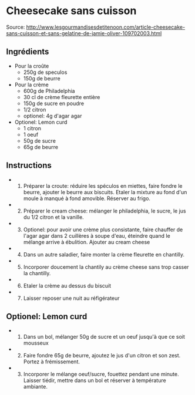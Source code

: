 # Cheesecake sans cuisson

Source: http://www.lesgourmandisesdetitenoon.com/article-cheesecake-sans-cuisson-et-sans-gelatine-de-jamie-oliver-109702003.html

## Ingrédients

- Pour la croûte
  - 250g de speculos
  - 150g de beurre
- Pour la crème
  - 600g de Philadelphia
  - 30 cl de crème fleurette entière
  - 150g de sucre en poudre
  - 1/2 citron
  - optionel: 4g d'agar agar
- Optionel: Lemon curd
  - 1 citron
  - 1 oeuf
  - 50g de sucre
  - 65g de beurre

## Instructions

- 1. Préparer la croute: réduire les spéculos en miettes, faire fondre le beurre, ajouter le beurre aux biscuits. Etaler la mixture au fond d'un moule à manqué à fond amovible. Réserver au frigo.
- 2. Préparer le cream cheese: mélanger le philadelphia, le sucre, le jus du 1/2 citron et la vanille. 
- 3. Optionel: pour avoir une crème plus consistante, faire chauffer de l'agar agar dans 2 cuillères à soupe d'eau, éteindre quand le mélange arrive à ébulition. Ajouter au cream cheese
- 4. Dans un autre saladier, faire monter la crème fleurette en chantilly. 
- 5. Incorporer doucement la chantily au crème cheese sans trop casser la chantilly. 
- 6. Etaler la crème au dessus du biscuit
- 7. Laisser reposer une nuit au réfigérateur

## Optionel: Lemon curd

- 1. Dans un bol, mélanger 50g de sucre et un oeuf jusqu'à que ce soit mousseux
- 2. Faire fondre 65g de beurre, ajoutez le jus d'un citron et son zest. Portez à frémissement.
- 3. Incorporer le mélange oeuf/sucre, fouettez pendant une minute. Laisser tiédir, mettre dans un bol et réserver à température ambiante.

